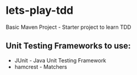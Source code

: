 # lets-play-tdd

Basic Maven Project - Starter project to learn TDD


## Unit Testing Frameworks to use:

- JUnit - Java Unit Testing Framework
- hamcrest - Matchers

